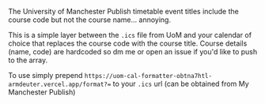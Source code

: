 The University of Manchester Publish timetable event titles include the course code but not the course name... annoying.

This is a simple layer between the `.ics` file from UoM and your calendar of choice that replaces the course code with the course title. Course details (name, code) are hardcoded so dm me or open an issue if you'd like to push to the array.

To use simply prepend `https://uom-cal-formatter-obtna7htl-armdeuter.vercel.app/format?=` to your `.ics` url (can be obtained from My Manchester Publish)
